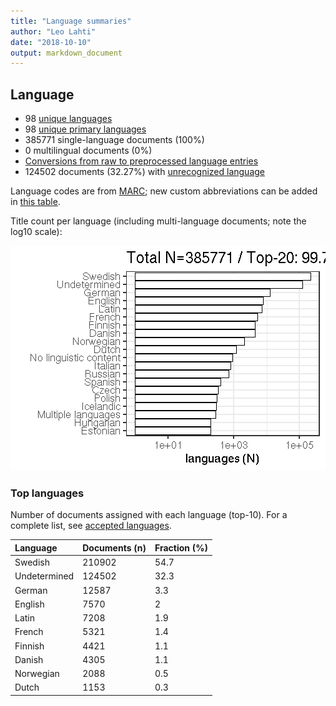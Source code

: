 ```yaml
---
title: "Language summaries"
author: "Leo Lahti"
date: "2018-10-10"
output: markdown_document
---
```


## Language

 * 98 [unique languages](output.tables/language_accepted.csv)
 * 98 [unique primary languages](output.tables/language_accepted.csv)  
 * 385771 single-language documents (100%)
 * 0 multilingual documents (0%) 
 * [Conversions from raw to preprocessed language entries](output.tables/language_conversions.csv) 
 * 124502 documents (32.27%) with [unrecognized language](output.tables/language_discarded.csv)

Language codes are from [MARC](http://www.loc.gov/marc/languages/language_code.html); new custom abbreviations can be added in [this table](https://github.com/COMHIS/bibliographica/blob/master/inst/extdata/language_abbreviations.csv).

Title count per language (including multi-language documents; note the log10 scale):

![plot of chunk summarylang](figure/summarylang-1.png)


### Top languages

Number of documents assigned with each language (top-10). For a complete list,
see [accepted languages](output.tables/language_accepted.csv).


|Language     |Documents (n) |Fraction (%) |
|:------------|:-------------|:------------|
|Swedish      |210902        |54.7         |
|Undetermined |124502        |32.3         |
|German       |12587         |3.3          |
|English      |7570          |2            |
|Latin        |7208          |1.9          |
|French       |5321          |1.4          |
|Finnish      |4421          |1.1          |
|Danish       |4305          |1.1          |
|Norwegian    |2088          |0.5          |
|Dutch        |1153          |0.3          |

